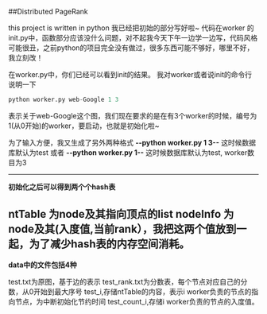 ##Distributed PageRank

this project is written in python
我已经把初始的部分写好啦~
代码在worker 的init.py中，函数部分应该没什么问题，对不起我今天下午一边学一边写，代码风格可能很丑，之前python的项目完全没有做过，很多东西可能不够好，哪里不好，我立刻改！

在worker.py中，你们已经可以看到init的结果。
我对worker或者说init的命令行说明一下
``` python
python worker.py web-Google 1 3
```
表示关于web-Google这个图，我们现在要求的是在有3个worker的时候，编号为1(从0开始)的worker，要启动，也就是初始化啦~

为了输入方便，我又生成了另外两种格式  **--python worker.py 1 3--**    这时候数据库默认为test
或者 **--python worker.py 1--** 这时候数据库默认为test, worker数目为3

---

**初始化之后可以得到两个个hash表**

ntTable 为node及其指向顶点的list
nodeInfo 为node及其(入度值,当前rank），我把这两个值放到一起，为了减少hash表的内存空间消耗。
---
**data中的文件包括4种**

test.txt为原图，基于边的表示
test_rank.txt为分数表，每个节点对应自己的分数，从0开始到最大序号
test_i,存储ntTable的内容，表示i worker负责的节点的指向节点，为中断初始化节约时间
test_count_i,存储i worker负责的节点的入度值。





